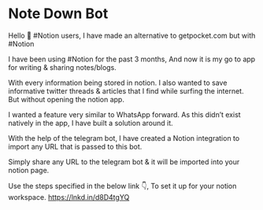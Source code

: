 # Note Down Bot

Hello 👋 #Notion users, I have made an alternative to getpocket.com but with #Notion

I have been using #Notion for the past 3 months, And now it is my go to app for writing & sharing notes/blogs.

With every information being stored in notion.
I also wanted to save informative twitter threads & articles that I find while surfing the internet. But without opening the notion app.

I wanted a feature very similar to WhatsApp forward. As this didn’t exist natively in the app, I have built a solution around it.

With the help of the telegram bot, I have created a Notion integration to import any URL that is passed to this bot.

Simply share any URL to the telegram bot & it will be imported into your notion page.

Use the steps specified in the below link 👇, To set it up for your notion workspace.
https://lnkd.in/d8D4tgYQ
